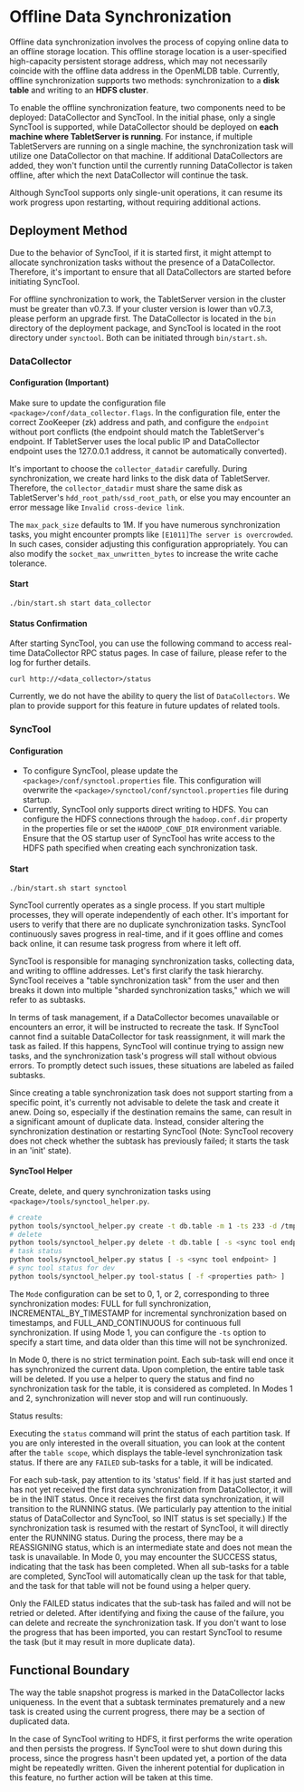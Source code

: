 # Offline Data Synchronization

Offline data synchronization involves the process of copying online data to an offline storage location. This offline storage location is a user-specified high-capacity persistent storage address, which may not necessarily coincide with the offline data address in the OpenMLDB table. Currently, offline synchronization supports two methods: synchronization to a **disk table** and writing to an **HDFS cluster**.

To enable the offline synchronization feature, two components need to be deployed: DataCollector and SyncTool. In the initial phase, only a single SyncTool is supported, while DataCollector should be deployed on **each machine where TabletServer is running**. For instance, if multiple TabletServers are running on a single machine, the synchronization task will utilize one DataCollector on that machine. If additional DataCollectors are added, they won't function until the currently running DataCollector is taken offline, after which the next DataCollector will continue the task.

Although SyncTool supports only single-unit operations, it can resume its work progress upon restarting, without requiring additional actions.

## Deployment Method

Due to the behavior of SyncTool, if it is started first, it might attempt to allocate synchronization tasks without the presence of a DataCollector. Therefore, it's important to ensure that all DataCollectors are started before initiating SyncTool.

For offline synchronization to work, the TabletServer version in the cluster must be greater than v0.7.3. If your cluster version is lower than v0.7.3, please perform an upgrade first. The DataCollector is located in the `bin` directory of the deployment package, and SyncTool is located in the root directory under `synctool`. Both can be initiated through `bin/start.sh`.

### DataCollector

#### Configuration (Important)

Make sure to update the configuration file `<package>/conf/data_collector.flags`. In the configuration file, enter the correct ZooKeeper (zk) address and path, and configure the `endpoint` without port conflicts (the endpoint should match the TabletServer's endpoint. If TabletServer uses the local public IP and DataCollector endpoint uses the 127.0.0.1 address, it cannot be automatically converted).

It's important to choose the `collector_datadir` carefully. During synchronization, we create hard links to the disk data of TabletServer. Therefore, the `collector_datadir` must share the same disk as TabletServer's `hdd_root_path/ssd_root_path`, or else you may encounter an error message like `Invalid cross-device link`.

The `max_pack_size` defaults to 1M. If you have numerous synchronization tasks, you might encounter prompts like `[E1011]The server is overcrowded`. In such cases, consider adjusting this configuration appropriately. You can also modify the `socket_max_unwritten_bytes` to increase the write cache tolerance.

#### Start

```
./bin/start.sh start data_collector
```

#### Status Confirmation

After starting SyncTool, you can use the following command to access real-time DataCollector RPC status pages. In case of failure, please refer to the log for further details.

```
curl http://<data_collector>/status
```

Currently, we do not have the ability to query the list of `DataCollectors`. We plan to provide support for this feature in future updates of related tools.

### SyncTool

#### Configuration

- To configure SyncTool, please update the `<package>/conf/synctool.properties` file. This configuration will overwrite the `<package>/synctool/conf/synctool.properties` file during startup.
- Currently, SyncTool only supports direct writing to HDFS. You can configure the HDFS connections through the `hadoop.conf.dir` property in the properties file or set the `HADOOP_CONF_DIR` environment variable. Ensure that the OS startup user of SyncTool has write access to the HDFS path specified when creating each synchronization task.

#### Start

```
./bin/start.sh start synctool
```

SyncTool currently operates as a single process. If you start multiple processes, they will operate independently of each other. It's important for users to verify that there are no duplicate synchronization tasks. SyncTool continuously saves progress in real-time, and if it goes offline and comes back online, it can resume task progress from where it left off.

SyncTool is responsible for managing synchronization tasks, collecting data, and writing to offline addresses. Let's first clarify the task hierarchy. SyncTool receives a "table synchronization task" from the user and then breaks it down into multiple "sharded synchronization tasks," which we will refer to as subtasks.

In terms of task management, if a DataCollector becomes unavailable or encounters an error, it will be instructed to recreate the task. If SyncTool cannot find a suitable DataCollector for task reassignment, it will mark the task as failed. If this happens, SyncTool will continue trying to assign new tasks, and the synchronization task's progress will stall without obvious errors. To promptly detect such issues, these situations are labeled as failed subtasks.

Since creating a table synchronization task does not support starting from a specific point, it's currently not advisable to delete the task and create it anew. Doing so, especially if the destination remains the same, can result in a significant amount of duplicate data. Instead, consider altering the synchronization destination or restarting SyncTool (Note: SyncTool recovery does not check whether the subtask has previously failed; it starts the task in an 'init' state).

#### SyncTool Helper

Create, delete, and query synchronization tasks using `<package>/tools/synctool_helper.py`.

```bash
# create 
python tools/synctool_helper.py create -t db.table -m 1 -ts 233 -d /tmp/hdfs-dest [ -s <sync tool endpoint> ] 
# delete
python tools/synctool_helper.py delete -t db.table [ -s <sync tool endpoint> ] 
# task status
python tools/synctool_helper.py status [ -s <sync tool endpoint> ] 
# sync tool status for dev
python tools/synctool_helper.py tool-status [ -f <properties path> ]
```

The `Mode` configuration can be set to 0, 1, or 2, corresponding to three synchronization modes: FULL for full synchronization, INCREMENTAL_BY_TIMESTAMP for incremental synchronization based on timestamps, and FULL_AND_CONTINUOUS for continuous full synchronization. If using Mode 1, you can configure the `-ts` option to specify a start time, and data older than this time will not be synchronized.

In Mode 0, there is no strict termination point. Each sub-task will end once it has synchronized the current data. Upon completion, the entire table task will be deleted. If you use a helper to query the status and find no synchronization task for the table, it is considered as completed. In Modes 1 and 2, synchronization will never stop and will run continuously.

Status results:

Executing the `status` command will print the status of each partition task. If you are only interested in the overall situation, you can look at the content after the `table scope`, which displays the table-level synchronization task status. If there are any `FAILED` sub-tasks for a table, it will be indicated.

For each sub-task, pay attention to its 'status' field. If it has just started and has not yet received the first data synchronization from DataCollector, it will be in the INIT status. Once it receives the first data synchronization, it will transition to the RUNNING status. (We particularly pay attention to the initial status of DataCollector and SyncTool, so INIT status is set specially.) If the synchronization task is resumed with the restart of SyncTool, it will directly enter the RUNNING status. During the process, there may be a REASSIGNING status, which is an intermediate state and does not mean the task is unavailable. In Mode 0, you may encounter the SUCCESS status, indicating that the task has been completed. When all sub-tasks for a table are completed, SyncTool will automatically clean up the task for that table, and the task for that table will not be found using a helper query.

Only the FAILED status indicates that the sub-task has failed and will not be retried or deleted. After identifying and fixing the cause of the failure, you can delete and recreate the synchronization task. If you don't want to lose the progress that has been imported, you can restart SyncTool to resume the task (but it may result in more duplicate data).

## Functional Boundary

The way the table snapshot progress is marked in the DataCollector lacks uniqueness. In the event that a subtask terminates prematurely and a new task is created using the current progress, there may be a section of duplicated data.

In the case of SyncTool writing to HDFS, it first performs the write operation and then persists the progress. If SyncTool were to shut down during this process, since the progress hasn't been updated yet, a portion of the data might be repeatedly written. Given the inherent potential for duplication in this feature, no further action will be taken at this time.